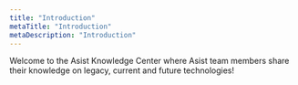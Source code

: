 ```yaml
---
title: "Introduction"
metaTitle: "Introduction"
metaDescription: "Introduction"
---
```


Welcome to the Asist Knowledge Center where Asist team members share their knowledge on legacy, current and future technologies!
